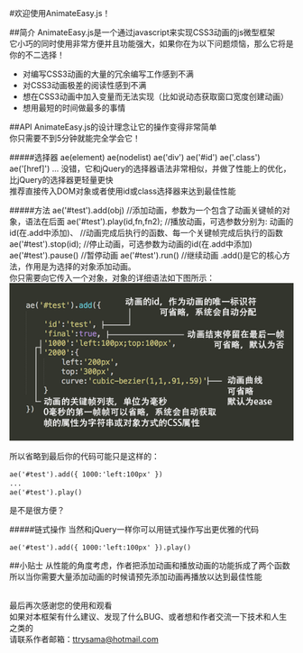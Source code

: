 #欢迎使用AnimateEasy.js！


##简介
AnimateEasy.js是一个通过javascript来实现CSS3动画的js微型框架<br>
它小巧的同时使用非常方便并且功能强大，如果你在为以下问题烦恼，那么它将是你的不二选择！

 - 对编写CSS3动画的大量的冗余编写工作感到不满
 - 对CSS3动画极差的阅读性感到不满
 - 想在CSS3动画中加入变量而无法实现（比如说动态获取窗口宽度创建动画）
 - 想用最短的时间做最多的事情

##API
AnimateEasy.js的设计理念让它的操作变得非常简单<br>
你只需要不到5分钟就能完全学会它！

#####选择器
	ae(element)
	ae(nodelist)
	ae('div')
	ae('#id')
	ae('.class')
	ae('[href]')
	...
没错，它和jQuery的选择器语法非常相似，并做了性能上的优化，比jQuery的选择器更轻量更快<br>
推荐直接传入DOM对象或者使用id或class选择器来达到最佳性能

#####方法
	ae('#test').add(obj) //添加动画，参数为一个包含了动画关键帧的对象，语法在后面
	ae('#test').play(id,fn,fn2); //播放动画，可选参数分别为: 动画的id(在.add中添加)、
								 //动画完成后执行的函数、每一个关键帧完成后执行的函数
	ae('#test').stop(id); //停止动画，可选参数为动画的id(在.add中添加)
	ae('#test').pause() //暂停动画
	ae('#test').run() //继续动画
.add()是它的核心方法，作用是为选择的对象添加动画。<br>
你只需要向它传入一个对象，对象的详细语法如下图所示：<br>
![](./README/add.png)

所以省略到最后你的代码可能只是这样的：<br>

	ae('#test').add({ 1000:'left:100px' })
	...
	ae('#test').play()
	
是不是很方便？

#####链式操作
当然和jQuery一样你可以用链式操作写出更优雅的代码

	ae('#test').add({ 1000:'left:100px' }).play()

##小贴士
从性能的角度考虑，作者把添加动画和播放动画的功能拆成了两个函数<br>
所以当你需要大量添加动画的时候请预先添加动画再播放以达到最佳性能<br><br>

最后再次感谢您的使用和观看<br>
如果对本框架有什么建议、发现了什么BUG、或者想和作者交流一下技术和人生之类的<br>
请联系作者邮箱：ttrysama@hotmail.com